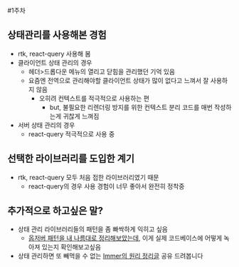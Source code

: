 #1주차

## 상태관리를 사용해본 경험

- rtk, react-query 사용해 봄
- 클라이언트 상태 관리의 경우
  - 헤더>드롭다운 메뉴의 열리고 닫힘을 관리했던 기억 있음
  - 요즘엔 전역으로 관리해야할 클라이언트 상태가 많이 없다고 느껴서 잘 사용하지 않음
    - 오히려 컨텍스트를 적극적으로 사용하는 편
      - but, 불필요한 리렌더링 방지를 위한 컨텍스트 분리 코드를 매번 작성하는게 귀찮게 느껴짐
- 서버 상태 관리의 경우
  - react-query 적극적으로 사용 중

## 선택한 라이브러리를 도입한 계기

- rtk, react-query 모두 처음 접한 라이브러리였기 때문
  - react-query의 경우 사용 경험이 너무 좋아서 완전히 정착중

## 추가적으로 하고싶은 말?

- 상태 관리 라이브러리들의 패턴을 좀 빠싹하게 익히고 싶음
  - [옵저버 패턴을 내 나름대로 정리해보았는데](https://sungjihyun.vercel.app/blog/observer-pattern), 이게 실제 코드베이스에 어떻게 녹아져 있는지 확인해보고싶음
- 상태 관리하면 또 빼먹을 수 없는 [Immer의 원리 정리글](https://sungjihyun.vercel.app/blog/immer-and-proxy) 공유 드려봅니다
